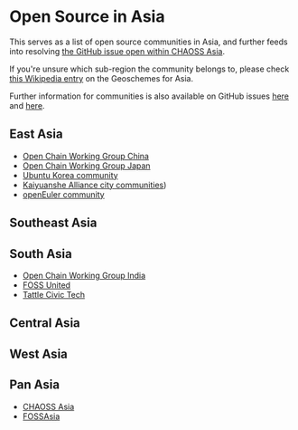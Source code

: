 # Open Source in Asia

This serves as a list of open source communities in Asia, and further feeds into resolving [the GitHub issue open within CHAOSS Asia](https://github.com/chaoss/chaoss-asia/issues/2).

If you're unsure which sub-region the community belongs to, please check [this Wikipedia entry](https://en.wikipedia.org/wiki/United_Nations_geoscheme_for_Asia) on the Geoschemes for Asia.

Further information for communities is also available on GitHub issues [here](https://github.com/chaoss/chaoss-asia/issues/4) and [here](https://github.com/chaoss/chaoss-asia/issues/5).

## East Asia
- [Open Chain Working Group China]()
- [Open Chain Working Group Japan](https://lists.openchainproject.org/g/japan-wg/subgroups)
- [Ubuntu Korea community](https://ubuntu-kr.org)
- [Kaiyuanshe Alliance city communities](https://kaiyuanshe.cn/community))
- [openEuler community](https://www.openeuler.org/en/)

## Southeast Asia

## South Asia

- [Open Chain Working Group India](https://lists.openchainproject.org/g/india-wg)
- [FOSS United](https://fossunited.org)
- [Tattle Civic Tech](https://tattle.co.in/)

## Central Asia

## West Asia

## Pan Asia
- [CHAOSS Asia](https://chaoss.community/kb/local-chapters/)
- [FOSSAsia](https://fossasia.org)
